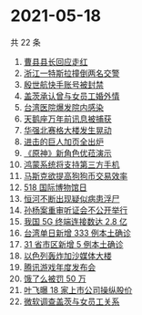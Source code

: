 # 2021-05-18

共 22 条

<!-- BEGIN -->
<!-- 最后更新时间 Tue May 18 2021 23:07:16 GMT+0800 (China Standard Time) -->

1. [曹县县长回应走红](https://www.zhihu.com/search?q=曹县)
2. [浙江一特斯拉撞倒两名交警](https://www.zhihu.com/search?q=特斯拉)
3. [殷世航快手账号被封禁](https://www.zhihu.com/search?q=殷世航)
4. [盖茨承认曾与女员工婚外情](https://www.zhihu.com/search?q=比尔盖茨)
5. [台湾医院爆发院内感染](https://www.zhihu.com/search?q=台湾疫情)
6. [天鹅座万年前讯息被捕获](https://www.zhihu.com/search?q=天鹅座)
7. [华强北赛格大楼发生晃动](https://www.zhihu.com/search?q=华强北)
8. [进击的巨人加页全出炉](https://www.zhihu.com/search?q=进击的巨人)
9. [《原神》新角色优菈演示](https://www.zhihu.com/search?q=原神)
10. [鸿蒙系统将支持第三方手机](https://www.zhihu.com/search?q=鸿蒙系统)
11. [马斯克欲提高狗狗币交易效率](https://www.zhihu.com/search?q=马斯克)
12. [518 国际博物馆日](https://www.zhihu.com/search?q=博物馆日)
13. [恒河不断出现疑似病患浮尸](https://www.zhihu.com/search?q=恒河)
14. [孙杨案重审听证会不公开举行](https://www.zhihu.com/search?q=孙杨)
15. [我国 5G 终端连接数达 2.8 亿](https://www.zhihu.com/search?q=5g)
16. [台湾单日新增 333 例本土确诊](https://www.zhihu.com/search?q=台湾疫情)
17. [31 省市区新增 5 例本土确诊](https://www.zhihu.com/search?q=31省市区新增)
18. [以色列轰炸加沙媒体大楼](https://www.zhihu.com/search?q=以色列)
19. [腾讯游戏年度发布会](https://www.zhihu.com/search?q=腾讯游戏)
20. [饿了么被罚 50 万](https://www.zhihu.com/search?q=饿了么)
21. [叶飞曝 18 家上市公司操纵股价](https://www.zhihu.com/search?q=叶飞)
22. [微软调查盖茨与女员工关系](https://www.zhihu.com/search?q=比尔盖茨)

<!-- END -->
